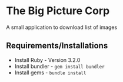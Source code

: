 # The Big Picture Corp

A small application to download list of images

## Requirements/Installations

- Install Ruby - Version 3.2.0
- Install bundler - `gem install bundler`
- Install gems - `bundle install`
